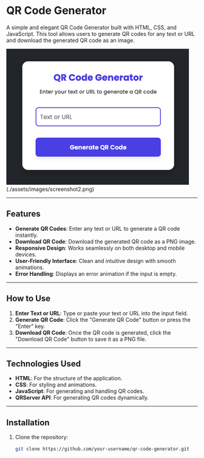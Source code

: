 # QR Code Generator

A simple and elegant QR Code Generator built with HTML, CSS, and JavaScript. This tool allows users to generate QR codes for any text or URL and download the generated QR code as an image.

![QR Code Generator Design](./assets/images/screenshot1.png)(./assets/images/screenshot2.png)

---

## Features

- **Generate QR Codes**: Enter any text or URL to generate a QR code instantly.
- **Download QR Code**: Download the generated QR code as a PNG image.
- **Responsive Design**: Works seamlessly on both desktop and mobile devices.
- **User-Friendly Interface**: Clean and intuitive design with smooth animations.
- **Error Handling**: Displays an error animation if the input is empty.

---

## How to Use

1. **Enter Text or URL**: Type or paste your text or URL into the input field.
2. **Generate QR Code**: Click the "Generate QR Code" button or press the "Enter" key.
3. **Download QR Code**: Once the QR code is generated, click the "Download QR Code" button to save it as a PNG file.

---

## Technologies Used

- **HTML**: For the structure of the application.
- **CSS**: For styling and animations.
- **JavaScript**: For generating and handling QR codes.
- **QRServer API**: For generating QR codes dynamically.

---

## Installation

1. Clone the repository:
   ```bash
   git clone https://github.com/your-username/qr-code-generator.git
